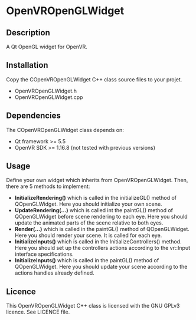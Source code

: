 # OpenVROpenGLWidget

## Description
A Qt OpenGL widget for OpenVR.

## Installation
Copy the COpenVROpenGLWidget C++ class source files to your projet.
* OpenVROpenGLWidget.h
* OpenVROpenGLWidget.cpp

## Dependencies
The COpenVROpenGLWidget class depends on:
* Qt framework >= 5.5
* OpenVR SDK >= 1.16.8 (not tested with previous versions)
   
## Usage
Define your own widget which inherits from OpenVROpenGLWidget. Then, there are 5 methods
to implement:
* **InitializeRendering()** which is called in the initializeGL() method of QOpenGLWidget.
Here you should initialize your own scene.
* **UpdateRendering(...)** which is called int the paintGL() method of QOpenGLWidget before
scene rendering to each eye. Here you should update the animated parts of the scene relative
to both eyes.
* **Render(...)** which is called in the paintGL() method of QOpenGLWidget.
Here you should render your scene. It is called for each eye.
* **InitializeInputs()** which is called in the InitializeControllers() method.
Here you should set up the controllers actions according to the vr::Input interface specifications.
* **InitializeInputs()** which is called in the paintGL() method of QOpenGLWidget.
Here you should update your scene according to the actions handles already defined.

## Licence
This OpenVROpenGLWidget C++ class is licensed with the GNU GPLv3 licence.
See LICENCE file.